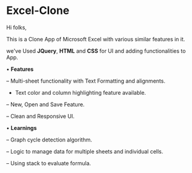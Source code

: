 # Excel-Clone

Hi folks, 

This is a Clone App of Microsoft Excel with various similar features in it.

we've Used **JQuery**, **HTML** and **CSS** for UI and adding functionalities to App.

• **Features** 

– Multi-sheet functionality with Text Formatting and alignments.

- Text color and column highlighting feature available.

– New, Open and Save Feature.

– Clean and Responsive UI.

• **Learnings**

– Graph cycle detection algorithm.

– Logic to manage data for multiple sheets and individual cells.

– Using stack to evaluate formula.
